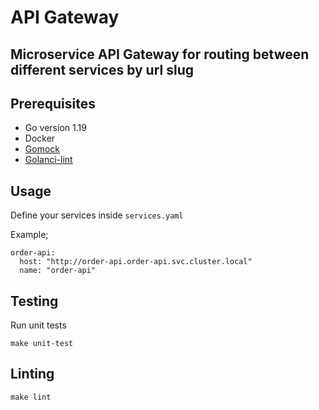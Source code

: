 # API Gateway

## Microservice API Gateway for routing between different services by url slug

## Prerequisites

- Go version 1.19
- Docker
- [Gomock](https://github.com/golang/mock)
- [Golanci-lint](https://golangci-lint.run/usage/install/)

## Usage

Define your services inside `services.yaml`

Example;

```
order-api:
  host: "http://order-api.order-api.svc.cluster.local"
  name: "order-api"
```

## Testing

Run unit tests

```
make unit-test
```

## Linting

```
make lint
```

